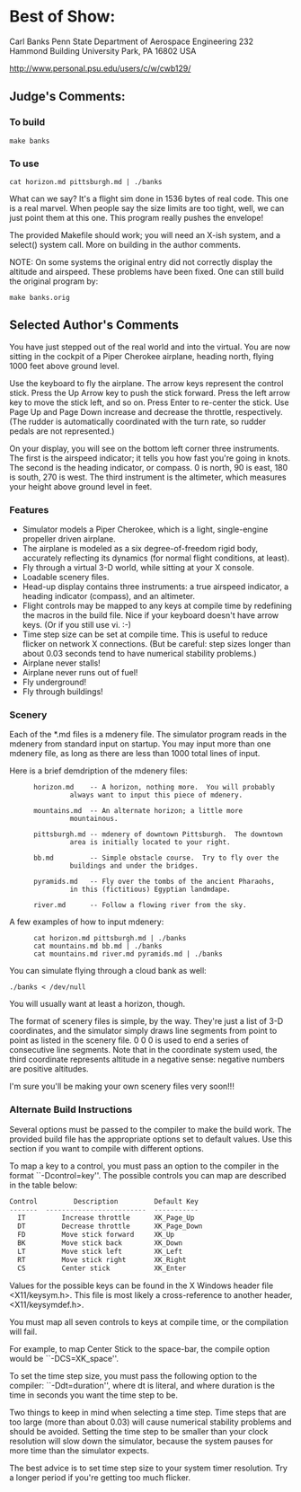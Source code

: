 # Best of Show:

Carl Banks
Penn State Department of Aerospace Engineering
232 Hammond Building
University Park, PA 16802
USA

http://www.personal.psu.edu/users/c/w/cwb129/


## Judge's Comments:

### To build

`make banks`

### To use

`cat horizon.md pittsburgh.md | ./banks`

What can we say?  It's a flight sim done in 1536 bytes of real code. This one is a real marvel.  When people say the size limits are too tight, well, we can just point them at this one.  This program really pushes the envelope!

The provided Makefile should work; you will need an X-ish system, and a select() system call.  More on building in the author comments.

NOTE: On some systems the original entry did not correctly display the altitude and airspeed.  These problems have been fixed.  One can still build the original program by:

`make banks.orig`


## Selected Author's Comments

You have just stepped out of the real world and into the virtual.  You are now sitting in the cockpit of a Piper Cherokee airplane, heading north, flying 1000 feet above ground level.

Use the keyboard to fly the airplane.  The arrow keys represent the control stick.  Press the Up Arrow key to push the stick forward.  Press the left arrow key to move the stick left, and so on.  Press Enter to re-center the stick.  Use Page Up and Page Down increase and decrease the throttle, respectively.  (The rudder is automatically coordinated with the turn rate, so rudder pedals are not represented.)

On your display, you will see on the bottom left corner three instruments.  The first is the airspeed indicator; it tells you how fast you're going in knots.  The second is the heading indicator, or compass.  0 is north, 90 is east, 180 is south, 270 is west.  The third instrument is the altimeter, which measures your height above ground level in feet.

### Features

* Simulator models a Piper Cherokee, which is a light, single-engine propeller driven airplane.
* The airplane is modeled as a six degree-of-freedom rigid body, accurately reflecting its dynamics (for normal flight conditions, at least).
* Fly through a virtual 3-D world, while sitting at your X console.
* Loadable scenery files.
* Head-up display contains three instruments: a true airspeed indicator, a heading indicator (compass), and an altimeter.
* Flight controls may be mapped to any keys at compile time by redefining the macros in the build file.  Nice if your keyboard doesn't have arrow keys.  (Or if you still use vi. :-)
* Time step size can be set at compile time.  This is useful to reduce flicker on network X connections.  (But be careful: step sizes longer than about 0.03 seconds tend to have numerical stability problems.)
* Airplane never stalls!
* Airplane never runs out of fuel!
* Fly underground!
* Fly through buildings!



### Scenery

Each of the *.md files is a mdenery file.  The simulator
program reads in the mdenery from standard input on startup.
You may input more than one mdenery file, as long as there are
less than 1000 total lines of input.

Here is a brief demdription of the mdenery files:

```shell
      horizon.md    -- A horizon, nothing more.  You will probably
		       always want to input this piece of mdenery.

      mountains.md  -- An alternate horizon; a little more
		       mountainous.

      pittsburgh.md -- mdenery of downtown Pittsburgh.  The downtown
		       area is initially located to your right.

      bb.md         -- Simple obstacle course.  Try to fly over the
		       buildings and under the bridges.

      pyramids.md   -- Fly over the tombs of the ancient Pharaohs,
		       in this (fictitious) Egyptian landmdape.

      river.md      -- Follow a flowing river from the sky.
```

  A few examples of how to input mdenery:

```shell
      cat horizon.md pittsburgh.md | ./banks
      cat mountains.md bb.md | ./banks
      cat mountains.md river.md pyramids.md | ./banks
```

You can simulate flying through a cloud bank as well:

`./banks < /dev/null`

You will usually want at least a horizon, though.

The format of scenery files is simple, by the way.  They're just
a list of 3-D coordinates, and the simulator simply draws line
segments from point to point as listed in the scenery file.  0 0
0 is used to end a series of consecutive line segments.  Note
that in the coordinate system used, the third coordinate
represents altitude in a negative sense: negative numbers are
positive altitudes.

I'm sure you'll be making your own scenery files very soon!!!

### Alternate Build Instructions

Several options must be passed to the compiler to make the build
work.  The provided build file has the appropriate options set
to default values.  Use this section if you want to compile with
different options.

To map a key to a control, you must pass an option to the
compiler in the format ``-Dcontrol=key''.  The possible controls
you can map are described in the table below:

```python
Control         Description         Default Key
-------  -------------------------  -----------
  IT         Increase throttle      XK_Page_Up
  DT         Decrease throttle      XK_Page_Down
  FD         Move stick forward     XK_Up
  BK         Move stick back        XK_Down
  LT         Move stick left        XK_Left
  RT         Move stick right       XK_Right
  CS         Center stick           XK_Enter
```

Values for the possible keys can be found in the X Windows
header file <X11/keysym.h>.  This file is most likely a
cross-reference to another header, <X11/keysymdef.h>.

You must map all seven controls to keys at compile time, or the
compilation will fail.

For example, to map Center Stick to the space-bar, the compile
option would be ``-DCS=XK_space''.


To set the time step size, you must pass the following option to
the compiler: ``-Ddt=duration'', where dt is literal, and where
duration is the time in seconds you want the time step to be.

Two things to keep in mind when selecting a time step.  Time
steps that are too large (more than about 0.03) will cause
numerical stability problems and should be avoided.  Setting the
time step to be smaller than your clock resolution will slow
down the simulator, because the system pauses for more time than
the simulator expects.

The best advice is to set time step size to your system timer
resolution.  Try a longer period if you're getting too much
flicker.
